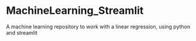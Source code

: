 # MachineLearning_Streamlit
A machine learning repository to work with a linear regression, using python and streamlit
